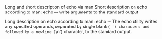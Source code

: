 Long and short description of echo via man
Short description on echo according to man: echo -- write arguments to the standard output

Long description on echo according to man: echo -- The echo utility writes any specified operands, separated by single blank (` ') characters and followed by a newline (`\n') character, to the standard output.

